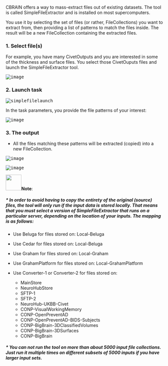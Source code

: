 
CBRAIN  offers a way to mass-extract files out of existing datasets. The tool is called SimpleFileExtractor and is installed on most supercomputers.

You use it by selecting the set of files (or rather, FileCollections) you want to extract from, then providing a list of patterns to match the files inside. The result will be a new FileCollection containing the extracted files.

### 1. Select file(s)

For example, you have many CivetOutputs and you are interested in some of the thickness and surface files. You select those CivetOuputs files and launch the SimpleFileExtractor tool.

<kbd>![image](https://github.com/aces/cbrain/assets/115739667/cb6f091c-832c-47a0-a551-b1150d12f1e5)</kbd>

### 2. Launch task 

<kbd>![simplefilelaunch](https://github.com/aces/cbrain/assets/115739667/06be6c2c-5f95-45b8-bd91-330df113a441)<kbd/>

In the task parameters, you provide the file patterns of your interest:

<kbd>![image](https://github.com/aces/cbrain/assets/115739667/2f9a31a6-3496-4734-8111-eb6db33339c9)</kbd>

### 3. The output

   * All the files matching these patterns will be extracted (copied) into a new FileCollection.

<kbd>![image](https://github.com/aces/cbrain/assets/115739667/15b4a660-7bb1-47fd-bf53-ff3bfdf99b97)</kbd>

<kbd>![image](https://github.com/aces/cbrain/assets/115739667/18a9cc2a-1c48-4fc7-ba85-3aef9c9672a6)</kbd>

<img src= "https://user-images.githubusercontent.com/115739667/223515025-f546da2a-831c-4478-abec-4ae7f2db6942.png" width="50">**Note**: 

##### * In order to avoid having to copy the entirety of the original (source) files, the tool will only run if the input data is stored locally. That means that you must select a version of SimpleFileExtractor that runs on a particular server, depending on the location of your inputs. The mapping is as follows:

* Use Beluga for files stored on: Local-Beluga

* Use Cedar for files stored on: Local-Beluga

* Use Graham for files stored on: Local-Graham

* Use GrahamPlatform for files stored on: Local-GrahamPlatform

* Use Converter-1 or Converter-2 for files stored on:
  * MainStore
  * NeuroHubStore
  * SFTP-1
  * SFTP-2
  * NeuroHub-UKBB-Civet
  * CONP-VisualWorkingMemory
  * CONP-OpenPreventAD
  * CONP-OpenPreventAD-BIDS-Subjects
  * CONP-BigBrain-3DClassifiedVolumes
  * CONP-BigBrain-3DSurfaces
  * CONP-BigBrain

 ##### * You **can not** run the tool on more than about 5000 input file collections. Just run it multiple times on different subsets of 5000 inputs if you have larger input sets.